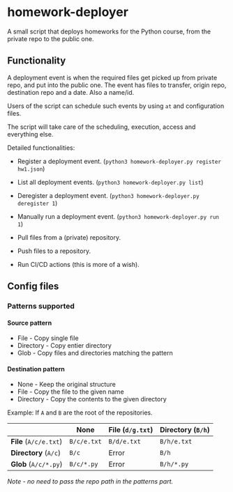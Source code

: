 # homework-deployer

A small script that deploys homeworks for the Python course, from the private repo to the public one.

## Functionality

A deployment event is when the required files get picked up from private repo, and put into the public one.
The event has files to transfer, origin repo, destination repo and a date. Also a name/id.

Users of the script can schedule such events by using `at` and configuration files.

The script will take care of the scheduling, execution, access and everything else.

Detailed functionalities:

- Register a deployment event. (`python3 homework-deployer.py register hw1.json`)
- List all deployment events. (`python3 homework-deployer.py list`)
- Deregister a deployment event. (`python3 homework-deployer.py deregister 1`)
- Manually run a deployment event. (`python3 homework-deployer.py run 1`)

- Pull files from a (private) repository.
- Push files to a repository.
- Run CI/CD actions (this is more of a wish).

## Config files

### Patterns supported

#### Source pattern

- File - Copy single file
- Directory - Copy entier directory
- Glob - Copy files and directories matching the pattern

#### Destination pattern

- None - Keep the original structure
- File - Copy the file to the given name
- Directory - Copy the contents to the given directory

Example:
If `A` and `B` are the root of the repositories.

||None|File (`d/g.txt`)|Directory (`B/h`)|
|----|----|----|----|
|**File** (`A/c/e.txt`)|`B/c/e.txt`|`B/d/e.txt`|`B/h/e.txt`|
|**Directory** (`A/c`)|`B/c`|Error|`B/h`|
|**Glob** (`A/c/*.py`)|`B/c/*.py`|Error|`B/h/*.py`|

*Note - no need to pass the repo path in the patterns part.*
